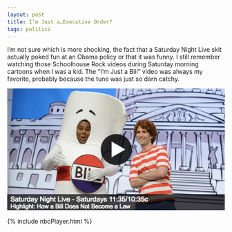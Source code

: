 ```yaml
---
layout: post
title: I’m Just a…Executive Order?
tags: politics
---
```


I’m not sure which is more shocking, the fact that a Saturday Night Live skit actually poked fun at an Obama policy or that it was funny. I still remember watching those Schoolhouse Rock videos during Saturday morning cartoons when I was a kid. The “I’m Just a Bill” video was always my favorite, probably because the tune was just so darn catchy.

[![SNL - How a Bill Does Not Become a Law](/images/SNL_How_Bill_Not_Become_Law.png)](http://www.nbc.com/saturday-night-live/video/how-a-bill-does-not-become-a-law/2830152)


{% include nbcPlayer.html %}